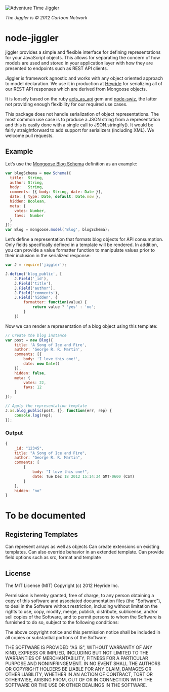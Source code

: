 ![Adventure Time Jiggler](http://a3094b75ef3de92d2032-5e0efc983ceed99b1f53c92d149fb2f5.r69.cf1.rackcdn.com/jiggler.gif)

*The Jiggler is © 2012 Cartoon Network*

node-jiggler
==============

jiggler provides a simple and flexible interface for defining representations for your JavaScript objects. This allows for
separating the concern of how models are used and stored in your application layer with how they are presented to endpoints such
as REST API clients.

Jiggler is framework agnostic and works with any object oriented approach to model declaration.
We use it in production at [Heyride](http://heyride.com) for serializing all of our REST API responses which are derived from
Mongoose objects.

It is loosely based on the ruby [acts_as_api](https://github.com/fabrik42/acts_as_api) gem and [node-swiz](https://github.com/racker/node-swiz),
the latter not providing enough flexibility for our required use cases.

This package does not handle serialization of object representations. The most common use case is to produce a JSON string
from a representation and this is easily done with a single call to JSON.stringify(). It would be fairly straightforward to
add support for serializers (including XML). We welcome pull requests.

## Example

Let’s use the [Mongoose Blog Schema](http://mongoosejs.com) definition as an example:

```javascript
var blogSchema = new Schema({
  title:  String,
  author: String,
  body:   String,
  comments: [{ body: String, date: Date }],
  date: { type: Date, default: Date.now },
  hidden: Boolean,
  meta: {
    votes: Number,
    favs:  Number
  }
});
var Blog = mongoose.model('Blog', blogSchema);
```

Let’s define a representation that formats blog objects for API consumption. Only fields specifically defined in a template will be rendered. In addition, you can provide a value formatter function to manipulate values prior to their inclusion in the serialized response:

```javascript
var J = require('jiggler');

J.define('blog_public', [
    J.Field('_id'),
    J.Field('title'),
    J.Field('author'),
    J.Field('comments'),
    J.Field('hidden', {
    	formatter: function(value) {
    		return value ? 'yes' : 'no';
    	}
    })
```

Now we can render a representation of a blog object using this template:

```javascript
// Create the blog instance
var post = new Blog({
	title: 'A Song of Ice and Fire',
	author: 'George R. R. Martin',
	comments: [{
		body: 'I love this one!',
		date: new Date()
	}],
	hidden: false,
	meta: {
		votes: 22,
		favs: 12
	}
});

// Apply the representation template
J.as.blog_public(post, {}, function(err, rep) {
	console.log(rep);
});
```

### Output

```javascript
{
	_id: "12345",
	title: "A Song of Ice and Fire",
	author: "George R. R. Martin",
	comments: [
		{
			body: "I love this one!",
			date: Tue Dec 18 2012 15:14:34 GMT-0600 (CST)
		}
	],
	hidden: "no"
}
```

# To be documented
## Registering Templates

Can represent arrays as well as objects
Can create extensions on existing templates. Can also override behavior in an extended template.
Can provide field options such as src, format and template


## License

The MIT License (MIT) Copyright (c) 2012 Heyride Inc.

Permission is hereby granted, free of charge, to any person obtaining a copy of this software and associated documentation files (the "Software"), to deal in the Software without restriction, including without limitation the rights to use, copy, modify, merge, publish, distribute, sublicense, and/or sell copies of the Software, and to permit persons to whom the Software is furnished to do so, subject to the following conditions:

The above copyright notice and this permission notice shall be included in all copies or substantial portions of the Software.

THE SOFTWARE IS PROVIDED "AS IS", WITHOUT WARRANTY OF ANY KIND, EXPRESS OR IMPLIED, INCLUDING BUT NOT LIMITED TO THE WARRANTIES OF MERCHANTABILITY, FITNESS FOR A PARTICULAR PURPOSE AND NONINFRINGEMENT. IN NO EVENT SHALL THE AUTHORS OR COPYRIGHT HOLDERS BE LIABLE FOR ANY CLAIM, DAMAGES OR OTHER LIABILITY, WHETHER IN AN ACTION OF CONTRACT, TORT OR OTHERWISE, ARISING FROM, OUT OF OR IN CONNECTION WITH THE SOFTWARE OR THE USE OR OTHER DEALINGS IN THE SOFTWARE.